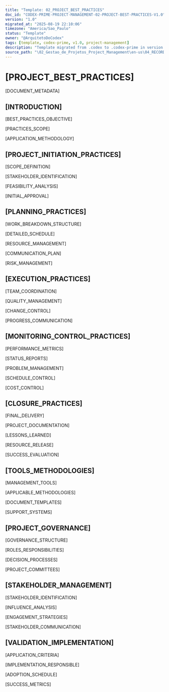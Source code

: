 ```yaml
---
title: "Template: 02_PROJECT_BEST_PRACTICES"
doc_id: "CODEX-PRIME-PROJECT-MANAGEMENT-02-PROJECT-BEST-PRACTICES-V1.0"
version: "1.0"
migrated_at: "2025-08-19 22:10:06"
timezone: "America/Sao_Paulo"
status: "Template"
owner: "@ArquitetoDoCodex"
tags: [template, codex-prime, v1.0, project-management]
description: "Template migrated from .codex to .codex-prime in version 1.0"
source_path: "\02_Gestao_de_Projetos_Project_Management\en-us\04_RECORDS_AND_BEST_PRACTICES\02_PROJECT_BEST_PRACTICES.md"
---
```


# [PROJECT_BEST_PRACTICES]

[DOCUMENT_METADATA]

## [INTRODUCTION]

[BEST_PRACTICES_OBJECTIVE]

[PRACTICES_SCOPE]

[APPLICATION_METHODOLOGY]

## [PROJECT_INITIATION_PRACTICES]

[SCOPE_DEFINITION]

[STAKEHOLDER_IDENTIFICATION]

[FEASIBILITY_ANALYSIS]

[INITIAL_APPROVAL]

## [PLANNING_PRACTICES]

[WORK_BREAKDOWN_STRUCTURE]

[DETAILED_SCHEDULE]

[RESOURCE_MANAGEMENT]

[COMMUNICATION_PLAN]

[RISK_MANAGEMENT]

## [EXECUTION_PRACTICES]

[TEAM_COORDINATION]

[QUALITY_MANAGEMENT]

[CHANGE_CONTROL]

[PROGRESS_COMMUNICATION]

## [MONITORING_CONTROL_PRACTICES]

[PERFORMANCE_METRICS]

[STATUS_REPORTS]

[PROBLEM_MANAGEMENT]

[SCHEDULE_CONTROL]

[COST_CONTROL]

## [CLOSURE_PRACTICES]

[FINAL_DELIVERY]

[PROJECT_DOCUMENTATION]

[LESSONS_LEARNED]

[RESOURCE_RELEASE]

[SUCCESS_EVALUATION]

## [TOOLS_METHODOLOGIES]

[MANAGEMENT_TOOLS]

[APPLICABLE_METHODOLOGIES]

[DOCUMENT_TEMPLATES]

[SUPPORT_SYSTEMS]

## [PROJECT_GOVERNANCE]

[GOVERNANCE_STRUCTURE]

[ROLES_RESPONSIBILITIES]

[DECISION_PROCESSES]

[PROJECT_COMMITTEES]

## [STAKEHOLDER_MANAGEMENT]

[STAKEHOLDER_IDENTIFICATION]

[INFLUENCE_ANALYSIS]

[ENGAGEMENT_STRATEGIES]

[STAKEHOLDER_COMMUNICATION]

## [VALIDATION_IMPLEMENTATION]

[APPLICATION_CRITERIA]

[IMPLEMENTATION_RESPONSIBLE]

[ADOPTION_SCHEDULE]

[SUCCESS_METRICS]